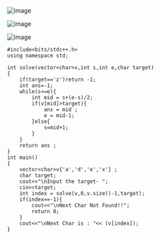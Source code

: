 ![image](https://user-images.githubusercontent.com/53824950/143614106-46dcb20f-a30c-414e-adce-d754cddac2af.png)

![image](https://user-images.githubusercontent.com/53824950/143614852-36ad31dc-2255-436d-aa0f-17f0792ba8c5.png)

![image](https://user-images.githubusercontent.com/53824950/143616625-c14569d1-8128-4d09-8001-7b9fadb5c947.png)

```
#include<bits/stdc++.h>
using namespace std;

int solve(vector<char>v,int s,int e,char target)
{
    if(target=='z')return -1;
    int ans=-1;
    while(s<=e){
        int mid = s+(e-s)/2;
        if(v[mid]>target){
            ans = mid ;
            e = mid-1;
        }else{
            s=mid+1;
        }
    }
    return ans ;
}
int main()
{
    vector<char>v{'a','d','e','x'} ;
    char target;
    cout<<"\nInput the target- ";
    cin>>target;
    int index = solve(v,0,v.size()-1,target);
    if(index==-1){
        cout<<"\nNext Char Not Found!!";
        return 0;
    }
    cout<<"\nNext Char is : "<< (v[index]);
}
```
